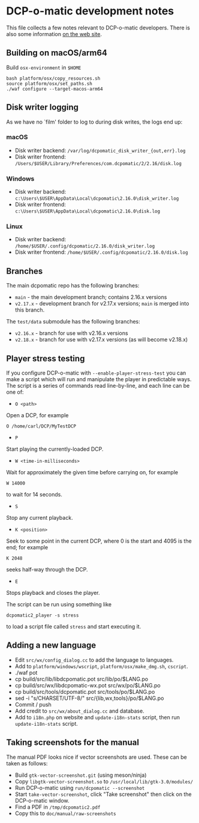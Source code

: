 # DCP-o-matic development notes

This file collects a few notes relevant to DCP-o-matic developers.  There is also some information
[on the web site](https://dcpomatic.com/development).


## Building on macOS/arm64

Build `osx-environment` in `$HOME`
```
bash platform/osx/copy_resources.sh
source platform/osx/set_paths.sh
./waf configure --target-macos-arm64
```


## Disk writer logging

As we have no `film' folder to log to during disk writes, the logs end up:

### macOS

* Disk writer backend: `/var/log/dcpomatic_disk_writer_{out,err}.log`
* Disk writer frontend: `/Users/$USER/Library/Preferences/com.dcpomatic/2/2.16/disk.log`

### Windows

* Disk writer backend: `c:\Users\$USER\AppData\Local\dcpomatic\2.16.0\disk_writer.log`
* Disk writer frontend: `c:\Users\$USER\AppData\Local\dcpomatic\2.16.0\disk.log`

### Linux

* Disk writer backend: `/home/$USER/.config/dcpomatic/2.16.0/disk_writer.log`
* Disk writer frontend: `/home/$USER/.config/dcpomatic/2.16.0/disk.log`


## Branches

The main dcpomatic repo has the following branches:

* `main` - the main development branch; contains 2.16.x versions
* `v2.17.x` - development branch for v2.17.x versions; `main` is merged into this branch.

The `test/data` submodule has the following branches:

* `v2.16.x` - branch for use with v2.16.x versions
* `v2.18.x` - branch for use with v2.17.x versions (as will become v2.18.x)


## Player stress testing

If you configure DCP-o-matic with `--enable-player-stress-test` you can make a script which
will run and manipulate the player in predictable ways.  The script is a series of commands
read line-by-line, and each line can be one of:

* `O <path>`

Open a DCP, for example

```O /home/carl/DCP/MyTestDCP```

* `P`

Start playing the currently-loaded DCP.

* `W <time-in-milliseconds>`

Wait for approximately the given time before carrying on, for example

```W 14000```

to wait for 14 seconds.

* `S`

Stop any current playback.

* `K <position>`

Seek to some point in the current DCP, where 0 is the start and 4095 is the end; for example

```K 2048```

seeks half-way through the DCP.

* `E`

Stops playback and closes the player.

The script can be run using something like

```dcpomatic2_player -s stress```

to load a script file called `stress` and start executing it.


## Adding a new language

- Edit `src/wx/config_dialog.cc` to add the language to languages.
- Add to `platform/windows/wscript`, `platform/osx/make_dmg.sh`, `cscript`.
- ./waf pot
- cp build/src/lib/libdcpomatic.pot src/lib/po/$LANG.po
- cp build/src/wx/libdcpomatic-wx.pot src/wx/po/$LANG.po
- cp build/src/tools/dcpomatic.pot src/tools/po/$LANG.po
- sed -i "s/CHARSET/UTF-8/" src/{lib,wx,tools}/po/$LANG.po
- Commit / push
- Add credit to `src/wx/about_dialog.cc` and database.
- Add to `i18n.php` on website and `update-i18n-stats` script, then run `update-i18n-stats` script.


## Taking screenshots for the manual

The manual PDF looks nice if vector screenshots are used.  These can be taken as follows:

- Build `gtk-vector-screenshot.git` (using meson/ninja)
- Copy `libgtk-vector-screenshot.so` to `/usr/local/lib/gtk-3.0/modules/`
- Run DCP-o-matic using `run/dcpomatic --screenshot`
- Start `take-vector-screenshot`, click "Take screenshot" then click on the DCP-o-matic window.
- Find a PDF in `/tmp/dcpomatic2.pdf`
- Copy this to `doc/manual/raw-screenshots` 
